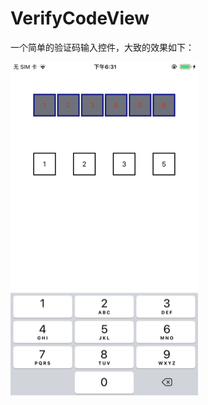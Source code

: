 # VerifyCodeView
一个简单的验证码输入控件，大致的效果如下：

 ![image](https://github.com/archerLj/VerifyCodeView/raw/master/images/show.png)
